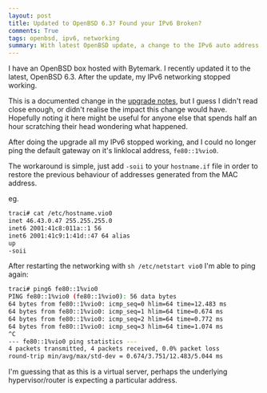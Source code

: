 ```yaml
---
layout: post
title: Updated to OpenBSD 6.3? Found your IPv6 Broken?
comments: True
tags: openbsd, ipv6, networking
summary: With latest OpenBSD update, a change to the IPv6 auto address generation mechanism may cause your IPv6 to fail on some virtual hosts
---
```


I have an OpenBSD box hosted with Bytemark. I recently updated it to the latest, OpenBSD 6.3. After the update, my IPv6 networking stopped working.

This is a documented change in the [upgrade notes](https://www.openbsd.org/faq/upgrade63.html), but I guess I didn't read close enough,
or didn't realise the impact this change would have. Hopefully noting it here might be useful for anyone else that spends half an hour scratching
their head wondering what happened.

After doing the upgrade all my IPv6 stopped working, and I could no longer ping the default gateway on it's linklocal address, `fe80::1%vio0`.

The workaround is simple, just add `-soii` to your `hostname.if` file in order to restore the previous behaviour of addresses generated from the MAC address.

eg.

```sh
traci# cat /etc/hostname.vio0
inet 46.43.0.47 255.255.255.0
inet6 2001:41c8:011a::1 56
inet6 2001:41c9:1:41d::47 64 alias
up
-soii
```

After restarting the networking with `sh /etc/netstart vio0` I'm able to ping again:

```sh
traci# ping6 fe80::1%vio0 
PING fe80::1%vio0 (fe80::1%vio0): 56 data bytes
64 bytes from fe80::1%vio0: icmp_seq=0 hlim=64 time=12.483 ms
64 bytes from fe80::1%vio0: icmp_seq=1 hlim=64 time=0.674 ms
64 bytes from fe80::1%vio0: icmp_seq=2 hlim=64 time=0.772 ms
64 bytes from fe80::1%vio0: icmp_seq=3 hlim=64 time=1.074 ms
^C
--- fe80::1%vio0 ping statistics ---
4 packets transmitted, 4 packets received, 0.0% packet loss
round-trip min/avg/max/std-dev = 0.674/3.751/12.483/5.044 ms
```

I'm guessing that as this is a virtual server, perhaps the underlying hypervisor/router is expecting a particular address.

